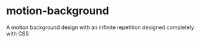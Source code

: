 # motion-background
A motion background design with an infinite repetition designed completely with CSS
